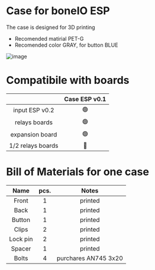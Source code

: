 # Case for boneIO ESP
The case is designed for 3D printing
* Recomended matirial PET-G
* Recomended color GRAY, for button BLUE

![image](https://user-images.githubusercontent.com/92312253/168956650-78d6cc87-abe6-4939-a72d-7f4b06a01361.png)

# Compatibile with boards

|  | Case ESP v0.1 |
| :---: | :---: |
| input ESP v0.2   | 🟢 |
| relays boards    | 🟢 |
| expansion board  | 🟢 |
| 1/2 relays boards| 🔴 |

# Bill of Materials for one case
| Name | pcs. | Notes|
| :---: | :---: | :---: |
|Front   | 1     | printed |
| Back  | 1       | printed |
| Button| 1 | printed |
| Clips   | 2       | printed |
| Lock pin   | 2      | printed |
| Spacer | 1 | printed |
| Bolts | 4 | purchares  AN745 3x20 |
